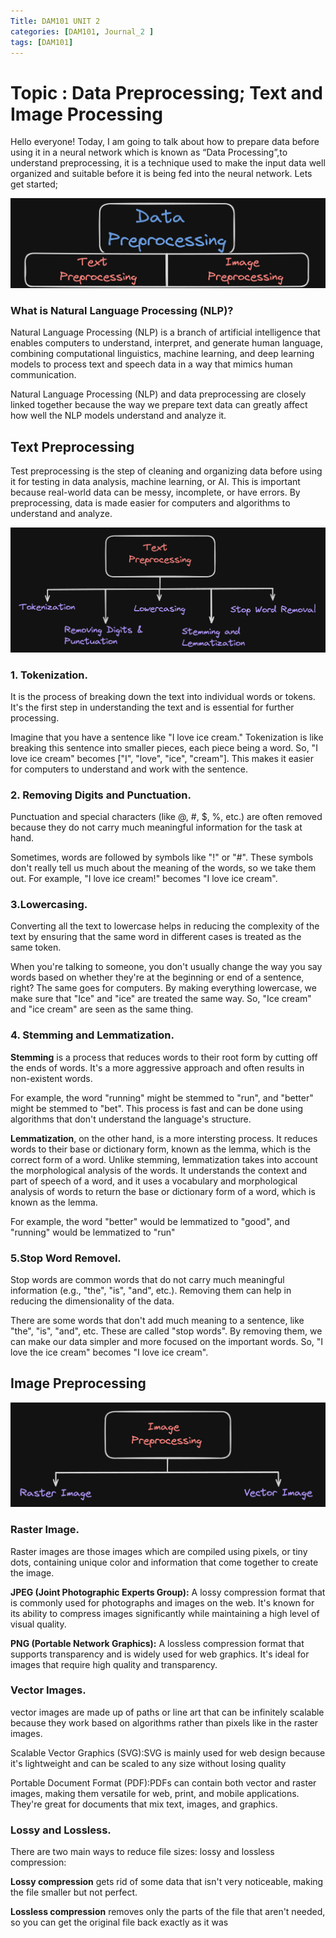 ```yaml
---
Title: DAM101 UNIT 2
categories: [DAM101, Journal_2 ]
tags: [DAM101]
---
```

# Topic : Data Preprocessing; Text and Image Processing

Hello everyone! Today, I am  going to talk about how to prepare data before using it in a neural network which is known as “Data Processing”,to understand preprocessing, it is a technique used to make the input data well organized and suitable before it is being fed into the neural network. Lets get started;<br>

![alt text](<../DAM_img/journal2.png .png>)


### What is Natural Language Processing (NLP)? 
Natural Language Processing (NLP) is a branch of artificial intelligence that enables computers to understand, interpret, and generate human language, combining computational linguistics, machine learning, and deep learning models to process text and speech data in a way that mimics human communication.

Natural Language Processing (NLP) and data preprocessing are closely linked together because the way we prepare text data can greatly affect how well the NLP models understand and analyze it. 

## Text Preprocessing

Test preprocessing is the step of cleaning and organizing data before using it for testing in data analysis, machine learning, or AI. This is important because real-world data can be messy, incomplete, or have errors. By preprocessing, data is made easier for computers and algorithms to understand and analyze.

![alt text](../DAM_img/text_preprocess.png)

### 1. Tokenization.
It is the process of breaking down the text into individual words or tokens. It's the first step in understanding the text and is essential for further processing.<br>

Imagine that you have a sentence like "I love ice cream." Tokenization is like breaking this sentence into smaller pieces, each piece being a word. So, "I love ice cream" becomes ["I", "love", "ice", "cream"]. This makes it easier for computers to understand and work with the sentence.

### 2. Removing Digits and Punctuation.
Punctuation and special characters (like @, #, $, %, etc.) are often removed because they do not carry much meaningful information for the task at hand.

Sometimes, words are followed by symbols like "!" or "#". These symbols don't really tell us much about the meaning of the words, so we take them out. For example, "I love ice cream!" becomes "I love ice cream".

### 3.Lowercasing.
Converting all the text to lowercase helps in reducing the complexity of the text by ensuring that the same word in different cases is treated as the same token.

When you're talking to someone, you don't usually change the way you say words based on whether they're at the beginning or end of a sentence, right? The same goes for computers. By making everything lowercase, we make sure that "Ice" and "ice" are treated the same way. So, "Ice cream" and "ice cream" are seen as the same thing.

### 4. Stemming and Lemmatization.

**Stemming** is a process that reduces words to their root form by cutting off the ends of words. It's a more aggressive approach and often results in non-existent words.<br>

For example, the word "running" might be stemmed to "run", and "better" might be stemmed to "bet". This process is fast and can be done using algorithms that don't understand the language's structure.

**Lemmatization**, on the other hand, is a more intersting process. It reduces words to their base or dictionary form, known as the lemma, which is the correct form of a word. Unlike stemming, lemmatization takes into account the morphological analysis of the words. It understands the context and part of speech of a word, and it uses a vocabulary and morphological analysis of words to return the base or dictionary form of a word, which is known as the lemma.<br>

For example, the word "better" would be lemmatized to "good", and "running" would be lemmatized to "run"



### 5.Stop Word Removel.
Stop words are common words that do not carry much meaningful information (e.g., "the", "is", "and", etc.). Removing them can help in reducing the dimensionality of the data.

There are some words that don't add much meaning to a sentence, like "the", "is", "and", etc. These are called "stop words". By removing them, we can make our data simpler and more focused on the important words. So, "I love the ice cream" becomes "I love ice cream".




## Image Preprocessing

![alt text](../DAM_img/image_preprocess.png)<br>

### Raster Image.
Raster images are those images which are compiled using pixels, or tiny dots, containing unique color and information that come together to create the image. 

**JPEG (Joint Photographic Experts Group):** A lossy compression format that is commonly used for photographs and images on the web. It's known for its ability to compress images significantly while maintaining a high level of visual quality.


**PNG (Portable Network Graphics):** A lossless compression format that supports transparency and is widely used for web graphics. It's ideal for images that require high quality and transparency.


### Vector Images.
vector images are made up of paths or line art that can be infinitely scalable because they work based on algorithms rather than pixels like in the raster images.

Scalable Vector Graphics (SVG):SVG is mainly used for web design because it's lightweight and can be scaled to any size without losing quality

Portable Document Format (PDF):PDFs can contain both vector and raster images, making them versatile for web, print, and mobile applications. They're great for documents that mix text, images, and graphics.

### Lossy and Lossless.
There are two main ways to reduce file sizes: lossy and lossless compression:

**Lossy compression** gets rid of some data that isn't very noticeable, making the file smaller but not perfect.
 
**Lossless compression** removes only the parts of the file that aren't needed, so you can get the original file back exactly as it was

